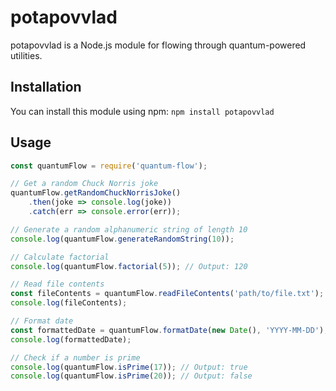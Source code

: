 # potapovvlad

potapovvlad is a Node.js module for flowing through quantum-powered utilities.

## Installation

You can install this module using npm: `npm install potapovvlad`

## Usage

```javascript
const quantumFlow = require('quantum-flow');

// Get a random Chuck Norris joke
quantumFlow.getRandomChuckNorrisJoke()
    .then(joke => console.log(joke))
    .catch(err => console.error(err));

// Generate a random alphanumeric string of length 10
console.log(quantumFlow.generateRandomString(10)); 

// Calculate factorial
console.log(quantumFlow.factorial(5)); // Output: 120

// Read file contents
const fileContents = quantumFlow.readFileContents('path/to/file.txt');
console.log(fileContents);

// Format date
const formattedDate = quantumFlow.formatDate(new Date(), 'YYYY-MM-DD');
console.log(formattedDate);

// Check if a number is prime
console.log(quantumFlow.isPrime(17)); // Output: true
console.log(quantumFlow.isPrime(20)); // Output: false
```



